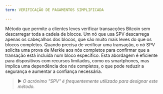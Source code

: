 ```yaml
---
term: VERIFICAÇÃO DE PAGAMENTOS SIMPLIFICADA

---
```

Método que permite a clientes leves verificar transacções Bitcoin sem descarregar toda a cadeia de blocos. Um nó que usa SPV descarrega apenas os cabeçalhos dos blocos, que são muito mais leves do que os blocos completos. Quando precisa de verificar uma transação, o nó SPV solicita uma prova de Merkle aos nós completos para confirmar que a transação está incluída num bloco específico. Esta abordagem é eficiente para dispositivos com recursos limitados, como os smartphones, mas implica uma dependência dos nós completos, o que pode reduzir a segurança e aumentar a confiança necessária.

> ► *O acrónimo "SPV" é frequentemente utilizado para designar este método.*